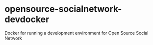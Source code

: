 # opensource-socialnetwork-devdocker
Docker for running a development environment for Open Source Social Network

